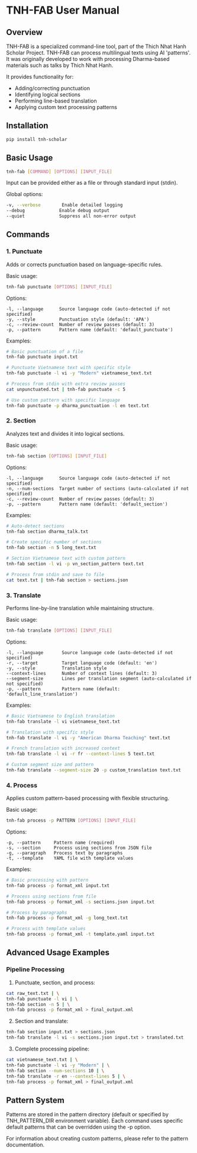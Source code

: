 # TNH-FAB User Manual

## Overview

TNH-FAB is a specialized command-line tool, part of the Thich Nhat Hanh Scholar Project.
TNH-FAB can process multilingual texts using AI 'patterns'.
It was originally developed to work with processing Dharma-based materials such as talks by Thich Nhat Hanh.

It provides functionality for:

- Adding/correcting punctuation
- Identifying logical sections
- Performing line-based translation
- Applying custom text processing patterns

## Installation

```bash
pip install tnh-scholar
```

## Basic Usage

```bash
tnh-fab [COMMAND] [OPTIONS] [INPUT_FILE]
```

Input can be provided either as a file or through standard input (stdin).

Global options:
```bash
-v, --verbose        Enable detailed logging
--debug             Enable debug output
--quiet             Suppress all non-error output
```

## Commands

### 1. Punctuate

Adds or corrects punctuation based on language-specific rules.

Basic usage:
```bash
tnh-fab punctuate [OPTIONS] [INPUT_FILE]
```

Options:
```
-l, --language      Source language code (auto-detected if not specified)
-y, --style         Punctuation style (default: 'APA')
-c, --review-count  Number of review passes (default: 3)
-p, --pattern       Pattern name (default: 'default_punctuate')
```

Examples:

```bash
# Basic punctuation of a file
tnh-fab punctuate input.txt

# Punctuate Vietnamese text with specific style
tnh-fab punctuate -l vi -y "Modern" vietnamese_text.txt

# Process from stdin with extra review passes
cat unpunctuated.txt | tnh-fab punctuate -c 5

# Use custom pattern with specific language
tnh-fab punctuate -p dharma_punctuation -l en text.txt
```

### 2. Section

Analyzes text and divides it into logical sections.

Basic usage:
```bash
tnh-fab section [OPTIONS] [INPUT_FILE]
```

Options:
```
-l, --language      Source language code (auto-detected if not specified)
-n, --num-sections  Target number of sections (auto-calculated if not specified)
-c, --review-count  Number of review passes (default: 3)
-p, --pattern       Pattern name (default: 'default_section')
```

Examples:

```bash
# Auto-detect sections
tnh-fab section dharma_talk.txt

# Create specific number of sections
tnh-fab section -n 5 long_text.txt

# Section Vietnamese text with custom pattern
tnh-fab section -l vi -p vn_section_pattern text.txt

# Process from stdin and save to file
cat text.txt | tnh-fab section > sections.json
```

### 3. Translate

Performs line-by-line translation while maintaining structure.

Basic usage:
```bash
tnh-fab translate [OPTIONS] [INPUT_FILE]
```

Options:
```
-l, --language       Source language code (auto-detected if not specified)
-r, --target         Target language code (default: 'en')
-y, --style          Translation style
--context-lines      Number of context lines (default: 3)
--segment-size       Lines per translation segment (auto-calculated if not specified)
-p, --pattern        Pattern name (default: 'default_line_translation')
```

Examples:

```bash
# Basic Vietnamese to English translation
tnh-fab translate -l vi vietnamese_text.txt

# Translation with specific style
tnh-fab translate -l vi -y "American Dharma Teaching" text.txt

# French translation with increased context
tnh-fab translate -l vi -r fr --context-lines 5 text.txt

# Custom segment size and pattern
tnh-fab translate --segment-size 20 -p custom_translation text.txt
```

### 4. Process

Applies custom pattern-based processing with flexible structuring.

Basic usage:
```bash
tnh-fab process -p PATTERN [OPTIONS] [INPUT_FILE]
```

Options:
```
-p, --pattern     Pattern name (required)
-s, --section     Process using sections from JSON file
-g, --paragraph   Process text by paragraphs
-t, --template    YAML file with template values
```

Examples:

```bash
# Basic processing with pattern
tnh-fab process -p format_xml input.txt

# Process using sections from file
tnh-fab process -p format_xml -s sections.json input.txt

# Process by paragraphs
tnh-fab process -p format_xml -g long_text.txt

# Process with template values
tnh-fab process -p format_xml -t template.yaml input.txt
```

## Advanced Usage Examples

### Pipeline Processing

1. Punctuate, section, and process:
```bash
cat raw_text.txt | \
tnh-fab punctuate -l vi | \
tnh-fab section -n 5 | \
tnh-fab process -p format_xml > final_output.xml
```

2. Section and translate:
```bash
tnh-fab section input.txt > sections.json
tnh-fab translate -l vi -s sections.json input.txt > translated.txt
```

3. Complete processing pipeline:
```bash
cat vietnamese_text.txt | \
tnh-fab punctuate -l vi -y "Modern" | \
tnh-fab section --num-sections 10 | \
tnh-fab translate -r en --context-lines 5 | \
tnh-fab process -p format_xml > final_output.xml
```

## Pattern System

Patterns are stored in the pattern directory (default or specified by TNH_PATTERN_DIR environment variable). Each command uses specific default patterns that can be overridden using the -p option.

For information about creating custom patterns, please refer to the pattern documentation.
